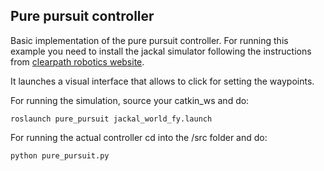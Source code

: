 ## Pure pursuit controller
Basic implementation of the pure pursuit controller. For running this example you need to install the jackal simulator following the instructions from [clearpath robotics website](https://www.clearpathrobotics.com/assets/guides/kinetic/jackal/simulation.html).

It launches a visual interface that allows to click for setting the waypoints.

For running the simulation, source your catkin_ws and do:
```
roslaunch pure_pursuit jackal_world_fy.launch
```

For running the actual controller cd into the /src folder and do:
```
python pure_pursuit.py
```